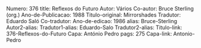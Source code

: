 Numero: 376
title: Reflexos do Futuro
Autor: Vários
Co-autor: Bruce Sterling (org.)
Ano-de-Publicacao: 1988
Titulo-original: Mirrorshades
Tradutor: Eduardo Saló
Co-tradutor: 
Ano-de-edicao: 1986
alias: Bruce-Sterling
Autor2-alias: 
Tradutor1-alias: Eduardo-Salo
Tradutor2-alias: 
Titulo-link: 376-Reflexos-do-Futuro
Capa: António Pedro
pags: 275
Capa-link: Antonio-Pedro
